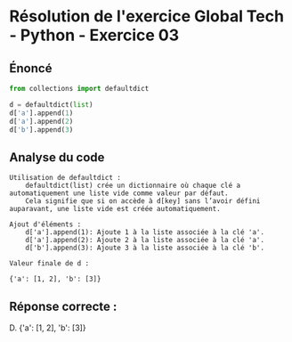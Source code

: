 # Résolution de l'exercice Global Tech - Python - Exercice 03

## Énoncé

```python
from collections import defaultdict

d = defaultdict(list)
d['a'].append(1)
d['a'].append(2)
d['b'].append(3)
```

## Analyse du code

    Utilisation de defaultdict :
        defaultdict(list) crée un dictionnaire où chaque clé a automatiquement une liste vide comme valeur par défaut.
        Cela signifie que si on accède à d[key] sans l’avoir défini auparavant, une liste vide est créée automatiquement.

    Ajout d'éléments :
        d['a'].append(1): Ajoute 1 à la liste associée à la clé 'a'.
        d['a'].append(2): Ajoute 2 à la liste associée à la clé 'a'.
        d['b'].append(3): Ajoute 3 à la liste associée à la clé 'b'.

    Valeur finale de d :

    {'a': [1, 2], 'b': [3]}

## Réponse correcte :

D. {'a': [1, 2], 'b': [3]}
